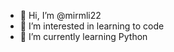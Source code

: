 - 👋 Hi, I’m @mirmli22
- 👀 I’m interested in learning to code
- 🌱 I’m currently learning Python

<!---
mirmli22/mirmli22 is a ✨ special ✨ repository because its `README.md` (this file) appears on your GitHub profile.
You can click the Preview link to take a look at your changes.
--->
